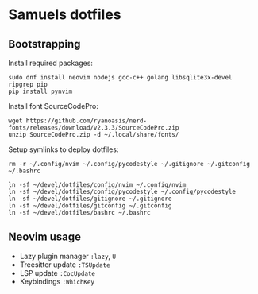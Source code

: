 # Samuels dotfiles

## Bootstrapping

Install required packages:
```
sudo dnf install neovim nodejs gcc-c++ golang libsqlite3x-devel ripgrep pip
pip install pynvim
```

Install font SourceCodePro:

```
wget https://github.com/ryanoasis/nerd-fonts/releases/download/v2.3.3/SourceCodePro.zip
unzip SourceCodePro.zip -d ~/.local/share/fonts/
```

Setup symlinks to deploy dotfiles:
```
rm -r ~/.config/nvim ~/.config/pycodestyle ~/.gitignore ~/.gitconfig ~/.bashrc

ln -sf ~/devel/dotfiles/config/nvim ~/.config/nvim
ln -sf ~/devel/dotfiles/config/pycodestyle ~/.config/pycodestyle
ln -sf ~/devel/dotfiles/gitignore ~/.gitignore
ln -sf ~/devel/dotfiles/gitconfig ~/.gitconfig
ln -sf ~/devel/dotfiles/bashrc ~/.bashrc
```

## Neovim usage

* Lazy plugin manager `:lazy`, `U`
* Treesitter update `:TSUpdate`
* LSP update `:CocUpdate`
* Keybindings `:WhichKey`
